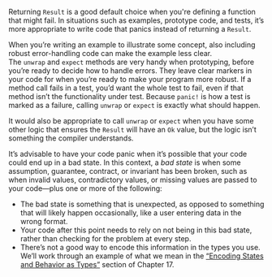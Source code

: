 Returning `Result` is a good default choice when you're defining a function that might fail.
In situations such as examples, prototype code, and tests, it’s more appropriate to write code that panics instead of returning a `Result`.

When you’re writing an example to illustrate some concept, also including robust error-handling code can make the example less clear.
The `unwrap` and `expect` methods are very handy when prototyping, before you’re ready to decide how to handle errors. They leave clear markers in your code for when you’re ready to make your program more robust.
If a method call fails in a test, you’d want the whole test to fail, even if that method isn’t the functionality under test. Because `panic!` is how a test is marked as a failure, calling `unwrap` or `expect` is exactly what should happen.

It would also be appropriate to call `unwrap` or `expect` when you have some other logic that ensures the `Result` will have an `Ok` value, but the logic isn’t something the compiler understands.

It’s advisable to have your code panic when it’s possible that your code could end up in a bad state. In this context, a _bad state_ is when some assumption, guarantee, contract, or invariant has been broken, such as when invalid values, contradictory values, or missing values are passed to your code—plus one or more of the following:

- The bad state is something that is unexpected, as opposed to something that will likely happen occasionally, like a user entering data in the wrong format.
- Your code after this point needs to rely on not being in this bad state, rather than checking for the problem at every step.
- There’s not a good way to encode this information in the types you use. We’ll work through an example of what we mean in the [“Encoding States and Behavior as Types”](https://rust-book.cs.brown.edu/ch17-03-oo-design-patterns.html#encoding-states-and-behavior-as-types) section of Chapter 17.